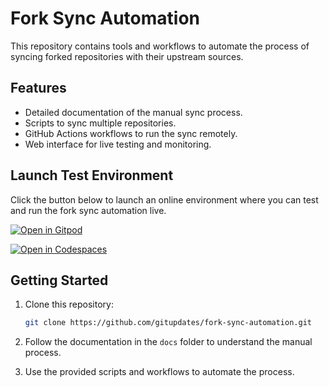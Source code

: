 # Fork Sync Automation

This repository contains tools and workflows to automate the process of syncing forked repositories with their upstream sources.

## Features
- Detailed documentation of the manual sync process.
- Scripts to sync multiple repositories.
- GitHub Actions workflows to run the sync remotely.
- Web interface for live testing and monitoring.

## Launch Test Environment

Click the button below to launch an online environment where you can test and run the fork sync automation live.

[![Open in Gitpod](https://gitpod.io/button/open-in-gitpod.svg)](https://gitpod.io/#https://github.com/gitupdates/fork-sync-automation)

[![Open in Codespaces](https://github.com/codespaces/badge.svg)](https://github.com/codespaces/new?repo=gitupdates/fork-sync-automation)

## Getting Started
1. Clone this repository:
   ```bash
   git clone https://github.com/gitupdates/fork-sync-automation.git
   ```

2. Follow the documentation in the `docs` folder to understand the manual process.

3. Use the provided scripts and workflows to automate the process.